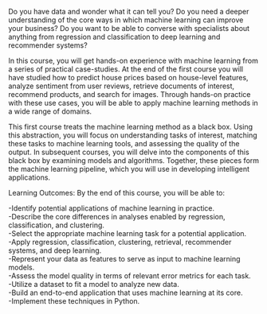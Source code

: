 Do you have data and wonder what it can tell you?  Do you need a deeper understanding of the core ways in which machine learning can improve your business?  Do you want to be able to converse with specialists about anything from regression and classification to deep learning and recommender systems?  

In this course, you will get hands-on experience with machine learning from a series of practical case-studies.  At the end of the first course you will have studied how to predict house prices based on house-level features, analyze sentiment from user reviews, retrieve documents of interest, recommend products, and search for images.  Through hands-on practice with these use cases, you will be able to apply machine learning methods in a wide range of domains.  

This first course treats the machine learning method as a black box.  Using this abstraction, you will focus on understanding tasks of interest, matching these tasks to machine learning tools, and assessing the quality of the output. In subsequent courses, you will delve into the components of this black box by examining models and algorithms.  Together, these pieces form the machine learning pipeline, which you will use in developing intelligent applications.  

Learning Outcomes:  By the end of this course, you will be able to:  

   -Identify potential applications of machine learning in practice.    
   -Describe the core differences in analyses enabled by regression, classification, and clustering.  
   -Select the appropriate machine learning task for a potential application.    
   -Apply regression, classification, clustering, retrieval, recommender systems, and deep learning.  
   -Represent your data as features to serve as input to machine learning models.   
   -Assess the model quality in terms of relevant error metrics for each task.  
   -Utilize a dataset to fit a model to analyze new data.  
   -Build an end-to-end application that uses machine learning at its core.    
   -Implement these techniques in Python.  
